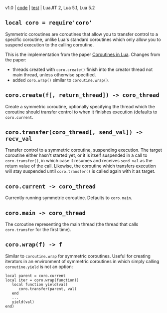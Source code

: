 v1.0 | [code](http://code.google.com/p/lua-files/source/browse/coro.lua) | [test](http://code.google.com/p/lua-files/source/browse/coro_test.lua) | LuaJIT 2, Lua 5.1, Lua 5.2

## `local coro = require'coro'` ##

Symmetric coroutines are coroutines that allow you to transfer control to a specific coroutine, unlike Lua's standard coroutines which only allow you to suspend execution to the calling coroutine.

This is the implementation from the paper [Coroutines in Lua](http://www.inf.puc-rio.br/~roberto/docs/corosblp.pdf). Changes from the paper:
  * threads created with `coro.create()` finish into the creator thread not main thread, unless otherwise specified.
  * added `coro.wrap()` similar to `coroutine.wrap()`.

## `coro.create(f[, return_thread]) -> coro_thread` ##

Create a symmetric coroutine, optionally specifying the thread which the coroutine should transfer control to when it finishes execution (defaults to `coro.current`.

## `coro.transfer(coro_thread[, send_val]) -> recv_val` ##

Transfer control to a symmetric coroutine, suspending execution. The target coroutine either hasn't started yet, or it is itself suspended in a call to `coro.transfer()`, in which case it resumes and receives `send_val` as the return value of the call. Likewise, the coroutine which transfers execution will stay suspended until `coro.transfer()` is called again with it as target.

## `coro.current -> coro_thread` ##

Currently running symmetric coroutine. Defaults to `coro.main`.

## `coro.main -> coro_thread` ##

The coroutine representing the main thread (the thread that calls `coro.transfer` for the first time).

## `coro.wrap(f) -> f` ##

Similar to `coroutine.wrap` for symmetric coroutines. Useful for creating iterators in an environment of symmetric coroutines in which simply calling `coroutine.yield` is not an option:

```
local parent = coro.current
local iter = coro.wrap(function()
   local function yield(val)
      coro.transfer(parent, val)
   end
   ...
   yield(val)
end)
```